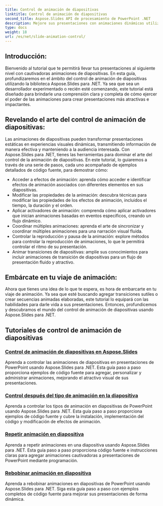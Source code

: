 ```yaml
---
title: Control de animación de diapositivas
linktitle: Control de animación de diapositivas
second_title: Aspose.Slides API de procesamiento de PowerPoint .NET
description: Mejore sus presentaciones con animaciones dinámicas utilizando Aspose.Slides para .NET. Aprenda a controlar las animaciones de diapositivas paso a paso en este completo tutorial.
type: docs
weight: 18
url: /es/net/slide-animation-control/
---
```


## Introducción:

Bienvenido al tutorial que te permitirá llevar tus presentaciones al siguiente nivel con cautivadoras animaciones de diapositivas. En esta guía, profundizaremos en el ámbito del control de animación de diapositivas utilizando la biblioteca Aspose.Slides para .NET. Ya sea que sea un desarrollador experimentado o recién esté comenzando, este tutorial está diseñado para brindarle una comprensión clara y completa de cómo ejercer el poder de las animaciones para crear presentaciones más atractivas e impactantes.

## Revelando el arte del control de animación de diapositivas:

Las animaciones de diapositivas pueden transformar presentaciones estáticas en experiencias visuales dinámicas, transmitiendo información de manera efectiva y manteniendo a la audiencia interesada. Con Aspose.Slides para .NET, tienes las herramientas para dominar el arte del control de la animación de diapositivas. En este tutorial, lo guiaremos a través de una serie de pasos, cada uno acompañado de ejemplos detallados de código fuente, para demostrar cómo:

- Acceder a efectos de animación: aprenda cómo acceder e identificar efectos de animación asociados con diferentes elementos en sus diapositivas.
- Modificar las propiedades de la animación: descubra técnicas para modificar las propiedades de los efectos de animación, incluidos el tiempo, la duración y el orden.
- Aplicar activadores de animación: comprenda cómo aplicar activadores que inician animaciones basadas en eventos específicos, creando un flujo dinámico.
- Coordinar múltiples animaciones: aprenda el arte de sincronizar y coordinar múltiples animaciones para una narración visual fluida.
- Controlar la reproducción y pausa de la animación: explore métodos para controlar la reproducción de animaciones, lo que le permitirá controlar el ritmo de su presentación.
- Animar transiciones de diapositivas: amplíe sus conocimientos para incluir animaciones de transición de diapositivas para un flujo de presentación fluido y atractivo.

## Embárcate en tu viaje de animación:

Ahora que tienes una idea de lo que te espera, es hora de embarcarte en tu viaje de animación. Ya sea que esté buscando agregar transiciones sutiles o crear secuencias animadas elaboradas, este tutorial lo equipará con las habilidades para darle vida a sus presentaciones. Entonces, profundicemos y descubramos el mundo del control de animación de diapositivas usando Aspose.Slides para .NET.

## Tutoriales de control de animación de diapositivas
### [Control de animación de diapositivas en Aspose.Slides](./slide-animation-control/)
Aprenda a controlar las animaciones de diapositivas en presentaciones de PowerPoint usando Aspose.Slides para .NET. Esta guía paso a paso proporciona ejemplos de código fuente para agregar, personalizar y administrar animaciones, mejorando el atractivo visual de sus presentaciones.
### [Control después del tipo de animación en la diapositiva](./control-after-animation-type/)
Aprenda a controlar los tipos de animación en diapositivas de PowerPoint usando Aspose.Slides para .NET. Esta guía paso a paso proporciona ejemplos de código fuente y cubre la instalación, implementación del código y modificación de efectos de animación.
### [Repetir animación en diapositiva](./repeat-animation-on-slide/)
Aprenda a repetir animaciones en una diapositiva usando Aspose.Slides para .NET. Esta guía paso a paso proporciona código fuente e instrucciones claras para agregar animaciones cautivadoras a presentaciones de PowerPoint mediante programación.
### [Rebobinar animación en diapositiva](./rewind-animation-on-slide/)
Aprenda a rebobinar animaciones en diapositivas de PowerPoint usando Aspose.Slides para .NET. Siga esta guía paso a paso con ejemplos completos de código fuente para mejorar sus presentaciones de forma dinámica.